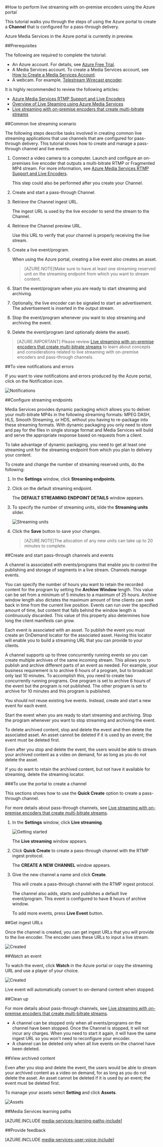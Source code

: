 <properties 
	pageTitle="How to perform live streaming with on-premise encoders using the Azure portal | Microsoft Azure" 
	description="This tutorial walks you through the steps of creating a Channel that is configured for a pass-through delivery." 
	services="media-services" 
	documentationCenter="" 
	authors="juliako" 
	manager="erikre" 
	editor=""/>

<tags 
	ms.service="media-services" 
	ms.workload="media" 
	ms.tgt_pltfrm="na" 
	ms.devlang="na" 
	ms.topic="get-started-article"
	ms.date="06/22/2016" 
	ms.author="juliako"/>


#How to perform live streaming with on-premise encoders using the Azure portal

This tutorial walks you through the steps of using the Azure portal to create a **Channel** that is configured for a pass-through delivery. 

Azure Media Services in the Azure portal is currently in preview.   


##Prerequisites

The following are required to complete the tutorial:

- An Azure account. For details, see [Azure Free Trial](https://azure.microsoft.com/pricing/free-trial/). 
- A Media Services account.	To create a Media Services account, see [How to Create a Media Services Account](media-services-create-account.md).
- A webcam. For example, [Telestream Wirecast encoder](http://www.telestream.net/wirecast/overview.htm).

It is highly recommended to review the following articles:

- [Azure Media Services RTMP Support and Live Encoders](https://azure.microsoft.com/blog/2014/09/18/azure-media-services-rtmp-support-and-live-encoders/)
- [Overview of Live Steaming using Azure Media Services](media-services-manage-channels-overview.md)
- [Live streaming with on-premise encoders that create multi-bitrate streams](media-services-live-streaming-with-onprem-encoders.md)


##<a id="scenario"></a>Common live streaming scenario

The following steps describe tasks involved in creating common live streaming applications that use channels that are configured for pass-through delivery. This tutorial shows how to create and manage a pass-through channel and live events.

1. Connect a video camera to a computer. Launch and configure an on-premises live encoder that outputs a multi-bitrate RTMP or Fragmented MP4 stream. For more information, see [Azure Media Services RTMP Support and Live Encoders](http://go.microsoft.com/fwlink/?LinkId=532824).
	
	This step could also be performed after you create your Channel.

1. Create and start a pass-through Channel.
1. Retrieve the Channel ingest URL. 

	The ingest URL is used by the live encoder to send the stream to the Channel.
1. Retrieve the Channel preview URL. 

	Use this URL to verify that your channel is properly receiving the live stream.

3. Create a live event/program. 

	When using the Azure portal, creating a live event also creates an asset. 
	  
	>[AZURE.NOTE]Make sure to have at least one streaming reserved unit on the streaming endpoint from which you want to stream content.
1. Start the event/program when you are ready to start streaming and archiving.
2. Optionally, the live encoder can be signaled to start an advertisement. The advertisement is inserted in the output stream.
1. Stop the event/program whenever you want to stop streaming and archiving the event.
1. Delete the event/program (and optionally delete the asset).     

>[AZURE.IMPORTANT] Please review [Live streaming with on-premise encoders that create multi-bitrate streams](media-services-live-streaming-with-onprem-encoders.md) to learn about concepts and considerations related to live streaming with on-premise encoders and pass-through channels.

##To view notifications and errors

If you want to view notifications and errors produced by the Azure portal, click on the Notification icon.

![Notifications](./media/media-services-portal-passthrough-get-started/media-services-notifications.png)

##Configure streaming endpoints 

Media Services provides dynamic packaging which allows you to deliver your multi-bitrate MP4s in the following streaming formats: MPEG DASH, HLS, Smooth Streaming, or HDS, without you having to re-package into these streaming formats. With dynamic packaging you only need to store and pay for the files in single storage format and Media Services will build and serve the appropriate response based on requests from a client.

To take advantage of dynamic packaging, you need to get at least one streaming unit for the streaming endpoint from which you plan to delivery your content.  

To create and change the number of streaming reserved units, do the following:

1. In the **Settings** window, click **Streaming endpoints**. 

2. Click on the default streaming endpoint. 

	The **DEFAULT STREAMING ENDPOINT DETAILS** window appears.

3. To specify the number of streaming units, slide the **Streaming units** slider.

	![Streaming units](./media/media-services-portal-vod-get-started/media-services-streaming-units.png)

4. Click the **Save** button to save your changes.

	>[AZURE.NOTE]The allocation of any new units can take up to 20 minutes to complete.
	
##Create and start pass-through channels and events

A channel is associated with events/programs that enable you to control the publishing and storage of segments in a live stream. Channels manage events. 
	
You can specify the number of hours you want to retain the recorded content for the program by setting the **Archive Window** length. This value can be set from a minimum of 5 minutes to a maximum of 25 hours. Archive window length also dictates the maximum amount of time clients can seek back in time from the current live position. Events can run over the specified amount of time, but content that falls behind the window length is continuously discarded. This value of this property also determines how long the client manifests can grow.

Each event is associated with an asset. To publish the event you must create an OnDemand locator for the associated asset. Having this locator will enable you to build a streaming URL that you can provide to your clients.

A channel supports up to three concurrently running events so you can create multiple archives of the same incoming stream. This allows you to publish and archive different parts of an event as needed. For example, your business requirement is to archive 6 hours of a program, but to broadcast only last 10 minutes. To accomplish this, you need to create two concurrently running programs. One program is set to archive 6 hours of the event but the program is not published. The other program is set to archive for 10 minutes and this program is published.

You should not reuse existing live events. Instead, create and start a new event for each event.

Start the event when you are ready to start streaming and archiving. Stop the program whenever you want to stop streaming and archiving the event. 

To delete archived content, stop and delete the event and then delete the associated asset. An asset cannot be deleted if it is used by an event; the event must be deleted first. 

Even after you stop and delete the event, the users would be able to stream your archived content as a video on demand, for as long as you do not delete the asset.

If you do want to retain the archived content, but not have it available for streaming, delete the streaming locator.

###To use the portal to create a channel 

This sections shows how to use the **Quick Create** option to create a pass-through channel.

For more details about pass-through channels, see [Live streaming with on-premise encoders that create multi-bitrate streams](media-services-live-streaming-with-onprem-encoders.md).

1. In the **Settings** window, click **Live streaming**. 

	![Getting started](./media/media-services-portal-passthrough-get-started/media-services-getting-started.png)
	
	The **Live streaming** window appears.

3. Click **Quick Create** to create a pass-through channel with the RTMP ingest protocol.

	The **CREATE A NEW CHANNEL** window appears.
4. Give the new channel a name and click **Create**. 

	This will create a pass-through channel with the RTMP ingest protocol.

	The channel also adds, starts and publishes a default live event/program. This event is configured to have 8 hours of archive window. 

	To add more events, press **Live Event** button.

##Get ingest URLs

Once the channel is created, you can get ingest URLs that you will provide to the live encoder. The encoder uses these URLs to input a live stream.

![Created](./media/media-services-portal-passthrough-get-started/media-services-channel-created.png)

##Watch an event

To watch the event, click **Watch** in the Azure portal or copy the streaming URL and use a player of your choice. 
 
![Created](./media/media-services-portal-passthrough-get-started/media-services-default-event.png)

Live event will automatically convert to on-demand content when stopped.

##Clean up

For more details about pass-through channels, see [Live streaming with on-premise encoders that create multi-bitrate streams](media-services-live-streaming-with-onprem-encoders.md).

- A channel can be stopped only when all events/programs on the channel have been stopped.  Once the Channel is stopped, it will not incur any charges. When you need to start it again, it will have the same ingest URL so you won't need to reconfigure your encoder.
- A channel can be deleted only when all live events on the channel have been deleted.

##View archived content

Even after you stop and delete the event, the users would be able to stream your archived content as a video on demand, for as long as you do not delete the asset. An asset cannot be deleted if it is used by an event; the event must be deleted first. 

To manage your assets select **Setting** and click **Assets**.

![Assets](./media/media-services-portal-passthrough-get-started/media-services-assets.png)

##Media Services learning paths

[AZURE.INCLUDE [media-services-learning-paths-include](../../includes/media-services-learning-paths-include.md)]

##Provide feedback

[AZURE.INCLUDE [media-services-user-voice-include](../../includes/media-services-user-voice-include.md)]
